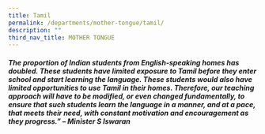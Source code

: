 ```yaml
---
title: Tamil
permalink: /departments/mother-tongue/tamil/
description: ""
third_nav_title: MOTHER TONGUE
---
```

##### _The proportion of Indian students from English-speaking homes has doubled. These students have limited exposure to Tamil before they enter school and start learning the language. These students would also have limited opportunities to use Tamil in their homes. Therefore, our teaching approach will have to be modified, or even changed fundamentally, to ensure that such students learn the language in a manner, and at a pace, that meets their need, with constant motivation and encouragement as they progress.” – Minister S Iswaran_